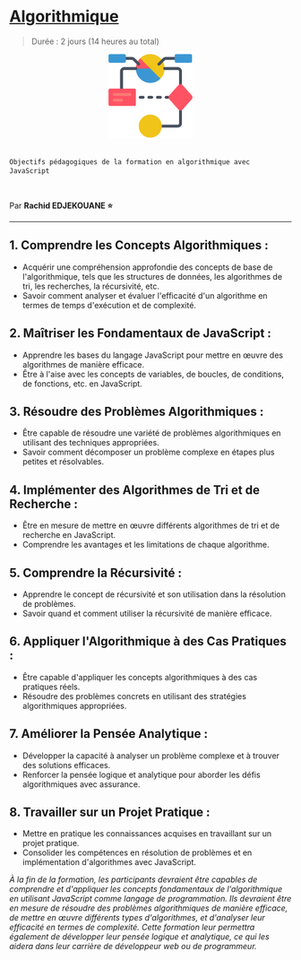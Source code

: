 # [Algorithmique](https://grafikart.fr/formations/apprendre-algorithmique)

> Durée : 2 jours (14 heures au total)

<center>
<img src="./logo.png" alt="algorithmique" width="150">
</center>

<br>

    Objectifs pédagogiques de la formation en algorithmique avec JavaScript

<br>

Par **Rachid EDJEKOUANE ⭐️**

---

## 1. Comprendre les Concepts Algorithmiques :

-   Acquérir une compréhension approfondie des concepts de base de l'algorithmique, tels que les structures de données, les algorithmes de tri, les recherches, la récursivité, etc.
-   Savoir comment analyser et évaluer l'efficacité d'un algorithme en termes de temps d'exécution et de complexité.

## 2. Maîtriser les Fondamentaux de JavaScript :

-   Apprendre les bases du langage JavaScript pour mettre en œuvre des algorithmes de manière efficace.
-   Être à l'aise avec les concepts de variables, de boucles, de conditions, de fonctions, etc. en JavaScript.

## 3. Résoudre des Problèmes Algorithmiques :

-   Être capable de résoudre une variété de problèmes algorithmiques en utilisant des techniques appropriées.
-   Savoir comment décomposer un problème complexe en étapes plus petites et résolvables.

## 4. Implémenter des Algorithmes de Tri et de Recherche :

-   Être en mesure de mettre en œuvre différents algorithmes de tri et de recherche en JavaScript.
-   Comprendre les avantages et les limitations de chaque algorithme.

## 5. Comprendre la Récursivité :

-   Apprendre le concept de récursivité et son utilisation dans la résolution de problèmes.
-   Savoir quand et comment utiliser la récursivité de manière efficace.

## 6. Appliquer l'Algorithmique à des Cas Pratiques :

-   Être capable d'appliquer les concepts algorithmiques à des cas pratiques réels.
-   Résoudre des problèmes concrets en utilisant des stratégies algorithmiques appropriées.

## 7. Améliorer la Pensée Analytique :

-   Développer la capacité à analyser un problème complexe et à trouver des solutions efficaces.
-   Renforcer la pensée logique et analytique pour aborder les défis algorithmiques avec assurance.

## 8. Travailler sur un Projet Pratique :

-   Mettre en pratique les connaissances acquises en travaillant sur un projet pratique.
-   Consolider les compétences en résolution de problèmes et en implémentation d'algorithmes avec JavaScript.

_À la fin de la formation, les participants devraient être capables de comprendre et d'appliquer les concepts fondamentaux de l'algorithmique en utilisant JavaScript comme langage de programmation. Ils devraient être en mesure de résoudre des problèmes algorithmiques de manière efficace, de mettre en œuvre différents types d'algorithmes, et d'analyser leur efficacité en termes de complexité. Cette formation leur permettra également de développer leur pensée logique et analytique, ce qui les aidera dans leur carrière de développeur web ou de programmeur._
